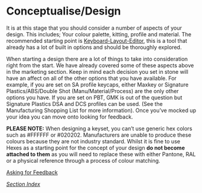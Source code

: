 # Conceptualise/Design

It is at this stage that you should consider a number of aspects of your design. This includes; Your colour palette, kitting, profile and material. The recommended starting point is [Keyboard-Layout-Editor](http://www.keyboard-layout-editor.com/), this is a tool that already has a lot of built in options and should be thoroughly explored. 

When starting a design there are a lot of things to take into consideration right from the start. We have already covered some of these aspects above in the marketing section. Keep in mind each decision you set in stone will have an affect on all of the other options that you have available. For example, if you are set on SA profile keycaps, either Maxkey or Signature Plastics/ABS/Double Shot (Manu/Material/Process) are the only other options you have. If you are set on PBT, GMK is out of the question but Signature Plastics DSA and DCS profiles can be used. (See the Manufacturing Shopping List for more information). Once you’ve mocked up your idea you can move onto looking for feedback.

**PLEASE NOTE:** When designing a keyset, you can’t use generic hex colors such as #FFFFFF or #020202. Manufacturers are unable to produce these colours because they are not industry standard. Whilst it is fine to use Hexes as a starting point for the concept of your design **do not become attached to them** as you will need to replace these with either Pantone, RAL or a physical reference through a process of colour matching.

[Asking for Feedback](./Feedback.md)

*[Section Index](./index.md)*
